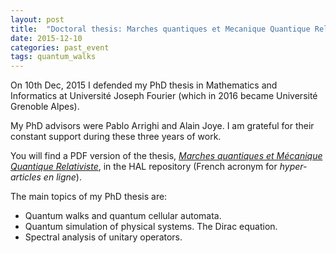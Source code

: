 ```yaml
---
layout: post
title:  "Doctoral thesis: Marches quantiques et Mecanique Quantique Relativiste"
date: 2015-12-10
categories: past_event
tags: quantum_walks
---
```


On 10th Dec, 2015 I defended my PhD thesis in Mathematics and Informatics at
Université Joseph Fourier (which in 2016 became Université Grenoble Alpes).

My PhD advisors were Pablo Arrighi and Alain Joye. I am grateful for their constant support during these three years of work.

You will find a PDF version of the thesis,
[*Marches quantiques et Mécanique Quantique Relativiste*](https://tel.archives-ouvertes.fr/tel-01253797),
in the HAL repository (French acronym for *hyper-articles en ligne*).

The main topics of my PhD thesis are:

- Quantum walks and quantum cellular automata.
- Quantum simulation of physical systems. The Dirac equation.
- Spectral analysis of unitary operators.
